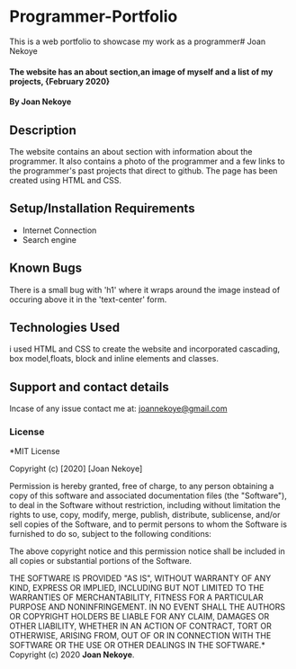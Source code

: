 # Programmer-Portfolio
This is a web portfolio to showcase my work as a programmer# Joan Nekoye
#### The website has an about section,an image of myself and a list of my projects, {February 2020}
#### By **Joan Nekoye**
## Description
The website contains an about section with information about the programmer. It also contains a photo of the programmer and a few links to the programmer's past projects that direct to github. The page has been created using HTML and CSS.                                                                                                                                                                                                                                                                                                         
## Setup/Installation Requirements
* Internet Connection
* Search engine


## Known Bugs
There is a small bug with 'h1' where it wraps around the image instead of occuring above it in the 'text-center' form.
## Technologies Used
i used HTML and CSS to create the website and incorporated cascading, box model,floats, block and inline elements and classes.
## Support and contact details
Incase of any issue contact me at: joannekoye@gmail.com
### License
*MIT License

Copyright (c) [2020] [Joan Nekoye]

Permission is hereby granted, free of charge, to any person obtaining a copy
of this software and associated documentation files (the "Software"), to deal
in the Software without restriction, including without limitation the rights
to use, copy, modify, merge, publish, distribute, sublicense, and/or sell
copies of the Software, and to permit persons to whom the Software is
furnished to do so, subject to the following conditions:

The above copyright notice and this permission notice shall be included in all
copies or substantial portions of the Software.

THE SOFTWARE IS PROVIDED "AS IS", WITHOUT WARRANTY OF ANY KIND, EXPRESS OR
IMPLIED, INCLUDING BUT NOT LIMITED TO THE WARRANTIES OF MERCHANTABILITY,
FITNESS FOR A PARTICULAR PURPOSE AND NONINFRINGEMENT. IN NO EVENT SHALL THE
AUTHORS OR COPYRIGHT HOLDERS BE LIABLE FOR ANY CLAIM, DAMAGES OR OTHER
LIABILITY, WHETHER IN AN ACTION OF CONTRACT, TORT OR OTHERWISE, ARISING FROM,
OUT OF OR IN CONNECTION WITH THE SOFTWARE OR THE USE OR OTHER DEALINGS IN THE
SOFTWARE.*
Copyright (c) 2020 **Joan Nekoye**.
